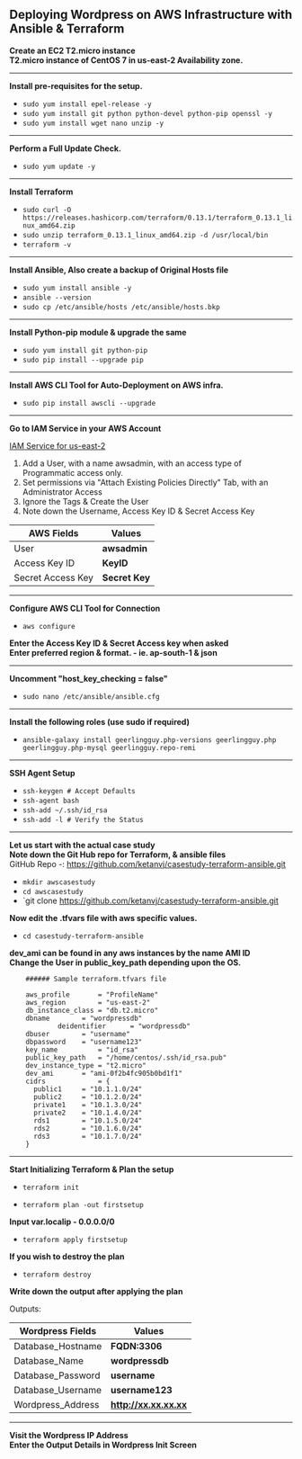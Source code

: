 ## Deploying Wordpress on AWS Infrastructure with Ansible & Terraform

**Create an EC2 T2.micro instance**  
**T2.micro instance of CentOS 7 in us-east-2 Availability zone.**  
 
---------------------------------------------------------------------------------
**Install pre-requisites for the setup.**

- `sudo yum install epel-release -y`
- `sudo yum install git python python-devel python-pip openssl -y`
- `sudo yum install wget nano unzip -y`
---------------------------------------------------------------------------------
**Perform a Full Update Check.**

- `sudo yum update -y`

---------------------------------------------------------------------------------
**Install Terraform**

- `sudo curl -O https://releases.hashicorp.com/terraform/0.13.1/terraform_0.13.1_linux_amd64.zip`
- `sudo unzip terraform_0.13.1_linux_amd64.zip -d /usr/local/bin`
- `terraform -v`
---------------------------------------------------------------------------------
 **Install Ansible, Also create a backup of Original Hosts file**

- `sudo yum install ansible -y`
- `ansible --version`
- `sudo cp /etc/ansible/hosts /etc/ansible/hosts.bkp`
---------------------------------------------------------------------------------
**Install Python-pip module & upgrade the same**

- `sudo yum install git python-pip `   
- `sudo pip install --upgrade pip`
---------------------------------------------------------------------------------
**Install AWS CLI Tool for Auto-Deployment on AWS infra.**

- `sudo pip install awscli --upgrade`

---------------------------------------------------------------------------------
**Go to IAM Service in your AWS Account** 

[IAM Service for us-east-2](https://console.aws.amazon.com/iam/home?region=us-east-2)  

1. Add a User, with a name awsadmin, with an access type of Programmatic access only.
2. Set permissions via "Attach Existing Policies Directly" Tab, with an Administrator Access
3. Ignore the Tags & Create the User
4. Note down the Username, Access Key ID & Secret Access Key
                  

| AWS Fields  | Values |
| ------------- | ------------- |
| User  | **awsadmin**  |
| Access Key ID  | **KeyID**  |
| Secret Access Key  | **Secret Key**  |
---------------------------------------------------------------------------------
**Configure AWS CLI Tool for Connection**

- `aws configure`

**Enter the Access Key ID & Secret Access key when asked  
Enter preferred region & format. - ie. ap-south-1 & json**

---------------------------------------------------------------------------------
**Uncomment "host_key_checking = false"**

- `sudo nano /etc/ansible/ansible.cfg`

---------------------------------------------------------------------------------
**Install the following roles (use sudo if required)**

- ` ansible-galaxy install geerlingguy.php-versions geerlingguy.php geerlingguy.php-mysql geerlingguy.repo-remi `

---------------------------------------------------------------------------------
**SSH Agent Setup**

- `ssh-keygen # Accept Defaults`
- `ssh-agent bash`
- `ssh-add ~/.ssh/id_rsa`
- `ssh-add -l # Verify the Status`
---------------------------------------------------------------------------------
**Let us start with the actual case study**  
**Note down the Git Hub repo for Terraform, & ansible files**  
GitHub Repo -: https://github.com/ketanvj/casestudy-terraform-ansible.git

- `mkdir awscasestudy`
- `cd awscasestudy`
- `git clone https://github.com/ketanvj/casestudy-terraform-ansible.git

**Now edit the .tfvars file with aws specific values.**

- `cd casestudy-terraform-ansible`

**dev_ami can be found in any aws instances by the name AMI ID**  
**Change the User in public_key_path depending upon the OS.**  

		###### Sample terraform.tfvars file

		aws_profile       = "ProfileName"
		aws_region        = "us-east-2"
		db_instance_class = "db.t2.micro"
		dbname		  = "wordpressdb"
                deidentifier      = "wordpressdb"
		dbuser		  = "username"
		dbpassword	  = "username123"
		key_name          = "id_rsa"
		public_key_path   = "/home/centos/.ssh/id_rsa.pub"
		dev_instance_type = "t2.micro"
		dev_ami		  = "ami-0f2b4fc905b0bd1f1"
		cidrs             = {
		  public1	  = "10.1.1.0/24"
		  public2	  = "10.1.2.0/24"
		  private1	  = "10.1.3.0/24"
		  private2	  = "10.1.4.0/24"
		  rds1		  = "10.1.5.0/24"
		  rds2		  = "10.1.6.0/24"
		  rds3		  = "10.1.7.0/24"
		}
---------------------------------------------------------------------------------
**Start Initializing Terraform & Plan the setup**

- `terraform init`

- `terraform plan -out firstsetup`

**Input var.localip - 0.0.0.0/0**

- `terraform apply firstsetup`

**If you wish to destroy the plan**

- `terraform destroy`

**Write down the output after applying the plan**

Outputs:  

| Wordpress Fields  | Values |
| ------------- | ------------- |
| Database_Hostname  | **FQDN:3306**  |
| Database_Name  | **wordpressdb**  |
| Database_Password  | **username**  |
| Database_Username  | **username123**  |
| Wordpress_Address  | **http://xx.xx.xx.xx**  |

---------------------------------------------------------------------------------
**Visit the Wordpress IP Address**  
**Enter the Output Details in Wordpress Init Screen**  
